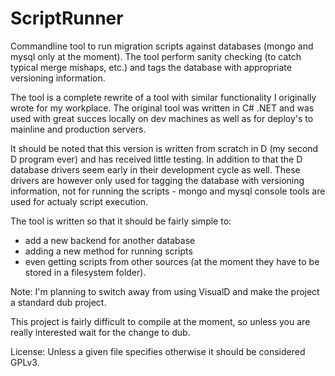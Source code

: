 ScriptRunner
============

Commandline tool to run migration scripts against databases (mongo and mysql only at the moment). The tool perform sanity checking (to catch typical merge mishaps, etc.) and tags the database with appropriate versioning information.

The tool is a complete rewrite of a tool with similar functionality I originally wrote for my workplace. The original tool was written in C# .NET and was used with great succes locally on dev machines as well as for deploy's to mainline and production servers.

It should be noted that this version is written from scratch in D (my second D program ever) and has received little testing. In addition to that the D database drivers seem early in their development cycle as well. These drivers are however only used for tagging the database with versioning information, not for running the scripts - mongo and mysql console tools are used for actualy script execution.

The tool is written so that it should be fairly simple to:
 - add a new backend for another database
 - adding a new method for running scripts
 - even getting scripts from other sources (at the moment they have to be stored in a filesystem folder).

Note: I'm planning to switch away from using VisualD and make the project a standard dub project.

This project is fairly difficult to compile at the moment, so unless you are really interested wait for the change to dub.

License: Unless a given file specifies otherwise it should be considered GPLv3.
